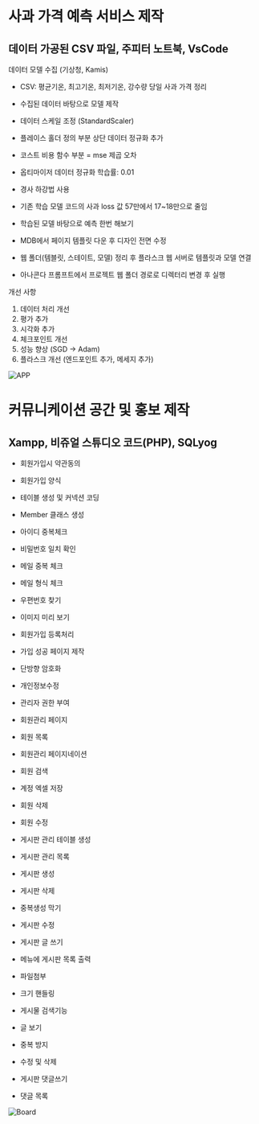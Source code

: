 # 사과 가격 예측 서비스 제작
## 데이터 가공된 CSV 파일, 주피터 노트북, VsCode
데이터 모델 수집 (기상청, Kamis)

- CSV: 평균기온, 최고기온, 최저기온, 강수량 당일 사과 가격 정리

- 수집된 데이터 바탕으로 모델 제작

- 데이터 스케일 조정 (StandardScaler)

- 플레이스 홀더 정의 부분 상단 데이터 정규화 추가

- 코스트 비용 함수 부분 = mse 제곱 오차

- 옵티마이저 데이터 정규화 학습률: 0.01

- 경사 하강법 사용

- 기존 학습 모델 코드의 사과 loss 값 57만에서 17~18만으로 줄임

- 학습된 모델 바탕으로 예측 한번 해보기

- MDB에서 페이지 템플릿 다운 후 디자인 전면 수정

- 웹 폴더(템블릿, 스테이트, 모델) 정리 후 플라스크 웹 서버로 템플릿과 모델 연결

- 아나콘다 프롬프트에서 프로젝트 웹 폴더 경로로 디렉터리 변경 후 실행

개선 사항
1. 데이터 처리 개선
2. 평가 추가
3. 시각화 추가
4. 체크포인트 개선
5. 성능 향상 (SGD -> Adam)
6. 플라스크 개선 (엔드포인트 추가, 메세지 추가)

![APP](https://github.com/user-attachments/assets/f12b9cf1-7d1b-48f7-a2ce-2d2311a947d1)

# 커뮤니케이션 공간 및 홍보 제작
## Xampp, 비쥬얼 스튜디오 코드(PHP), SQLyog

- 회원가입시 약관동의

- 회원가입 양식

- 테이블 생성 및 커넥션 코딩

- Member 클래스 생성

- 아이디 중복체크

- 비밀번호 일치 확인

- 메일 중복 체크

- 메일 형식 체크

- 우편번호 찾기

- 이미지 미리 보기

- 회원가입 등록처리

- 가입 성공 페이지 제작

- 단방향 암호화

- 개인정보수정

- 관리자 권한 부여

- 회원관리 페이지

- 회원 목록

- 회원관리 페이지네이션

- 회원 검색

- 계정 엑셀 저장

- 회원 삭제

- 회원 수정

- 게시판 관리 테이블 생성

- 게시판 관리 목록

- 게시판 생성

- 게시판 삭제

- 중복생성 막기

- 게시판 수정

- 게시판 글 쓰기

- 메뉴에 게시판 목록 출력

- 파일첨부

- 크기 핸들링

- 게시물 검색기능

- 글 보기

- 중복 방지

- 수정 및 삭제

- 게시판 댓글쓰기

- 댓글 목록

![Board](https://github.com/user-attachments/assets/b4b7e7fb-5ad5-4959-be27-ae428b0030c5)


